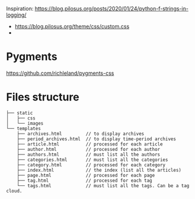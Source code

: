 
Inspiration: https://blog.pilosus.org/posts/2020/01/24/python-f-strings-in-logging/
* https://blog.pilosus.org/theme/css/custom.css
* 
# Pygments

https://github.com/richleland/pygments-css

# Files structure

```plain
├── static
│   ├── css
│   └── images
└── templates
    ├── archives.html         // to display archives
    ├── period_archives.html  // to display time-period archives
    ├── article.html          // processed for each article
    ├── author.html           // processed for each author
    ├── authors.html          // must list all the authors
    ├── categories.html       // must list all the categories
    ├── category.html         // processed for each category
    ├── index.html            // the index (list all the articles)
    ├── page.html             // processed for each page
    ├── tag.html              // processed for each tag
    └── tags.html             // must list all the tags. Can be a tag cloud.
```
